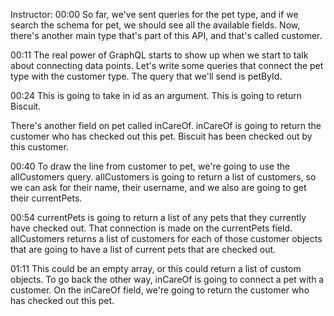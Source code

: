 Instructor: 00:00 So far, we've sent queries for the pet type, and if we search the schema for pet, we should see all the available fields. Now, there's another main type that's part of this API, and that's called customer.

00:11 The real power of GraphQL starts to show up when we start to talk about connecting data points. Let's write some queries that connect the pet type with the customer type. The query that we'll send is petById.

00:24 This is going to take in id as an argument. This is going to return Biscuit.

There's another field on pet called inCareOf. inCareOf is going to return the customer who has checked out this pet. Biscuit has been checked out by this customer.

00:40 To draw the line from customer to pet, we're going to use the allCustomers query. allCustomers is going to return a list of customers, so we can ask for their name, their username, and we also are going to get their currentPets.

00:54 currentPets is going to return a list of any pets that they currently have checked out. That connection is made on the currentPets field. allCustomers returns a list of customers for each of those customer objects that are going to have a list of current pets that are checked out.

01:11 This could be an empty array, or this could return a list of custom objects. To go back the other way, inCareOf is going to connect a pet with a customer. On the inCareOf field, we're going to return the customer who has checked out this pet.
